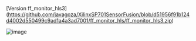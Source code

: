 
[Version ff_monitor_hls3] (https://github.com/javagoza/XilinxSP701SensorFusion/blob/d51956f91b124d4002d550499c9ad1a4a3ad7001/ff_monitor_hls/ff_monitor_hls3.zip)

![image](https://user-images.githubusercontent.com/4722642/204109366-51b3cac0-b959-4856-9e47-dd030ed90f6f.png)
